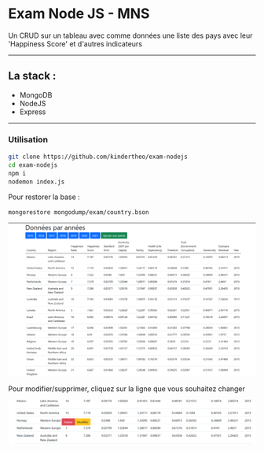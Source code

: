 # Exam Node JS - MNS

Un CRUD sur un tableau avec comme données une liste des pays avec leur 'Happiness Score' et d'autres indicateurs

--------
## La stack : 
- MongoDB
- NodeJS
- Express

--------

### Utilisation 

```bash
git clone https://github.com/kindertheo/exam-nodejs
cd exam-nodejs
npm i
nodemon index.js
```

Pour restorer la base :
```bash
mongorestore mongodump/exam/country.bson
```

![alt text](https://github.com/kindertheo/exam-nodejs/blob/master/img/homepage.PNG?raw=true)

Pour modifier/supprimer, cliquez sur la ligne que vous souhaitez changer

![alt text](https://github.com/kindertheo/exam-nodejs/blob/master/img/onclick.PNG?raw=true)
